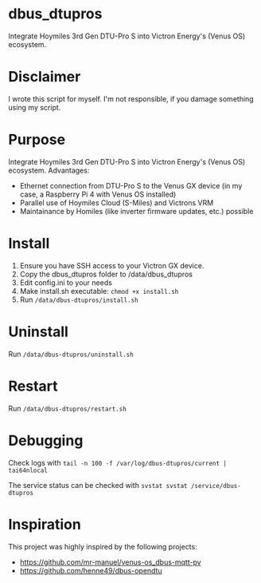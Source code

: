 # dbus_dtupros
Integrate Hoymiles 3rd Gen DTU-Pro S into Victron Energy's (Venus OS) ecosystem.

# Disclaimer
I wrote this script for myself. I'm not responsible, if you damage something using my script.

# Purpose
Integrate Hoymiles 3rd Gen DTU-Pro S into Victron Energy's (Venus OS) ecosystem. 
Advantages:
- Ethernet connection from DTU-Pro S to the Venus GX device (in my case, a Raspberry Pi 4 with Venus OS installed)
- Parallel use of Hoymiles Cloud (S-Miles) and Victrons VRM
- Maintainance by Homiles (like inverter firmware updates, etc.) possible 

# Install
1. Ensure you have SSH access to your Victron GX device.
2. Copy the dbus_dtupros folder to /data/dbus_dtupros
3. Edit config.ini to your needs
4. Make install.sh executable: ```chmod +x install.sh```
5. Run ```/data/dbus-dtupros/install.sh```

# Uninstall
Run ```/data/dbus-dtupros/uninstall.sh```

# Restart
Run ```/data/dbus-dtupros/restart.sh```

# Debugging
Check logs with ```tail -n 100 -f /var/log/dbus-dtupros/current | tai64nlocal```

The service status can be checked with ```svstat svstat /service/dbus-dtupros```

# Inspiration
This project was highly inspired by the following projects:
- https://github.com/mr-manuel/venus-os_dbus-mqtt-pv
- https://github.com/henne49/dbus-opendtu
